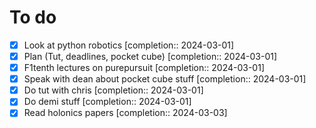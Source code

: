 # To do

- [x] Look at python robotics  [completion:: 2024-03-01]
- [x] Plan (Tut, deadlines, pocket cube)  [completion:: 2024-03-01]
- [x] F1tenth lectures on purepursuit  [completion:: 2024-03-01]
- [x] Speak with dean about pocket cube stuff  [completion:: 2024-03-01]
- [x] Do tut with chris  [completion:: 2024-03-01]
- [x] Do demi stuff  [completion:: 2024-03-01]
- [x] Read holonics papers  [completion:: 2024-03-03]